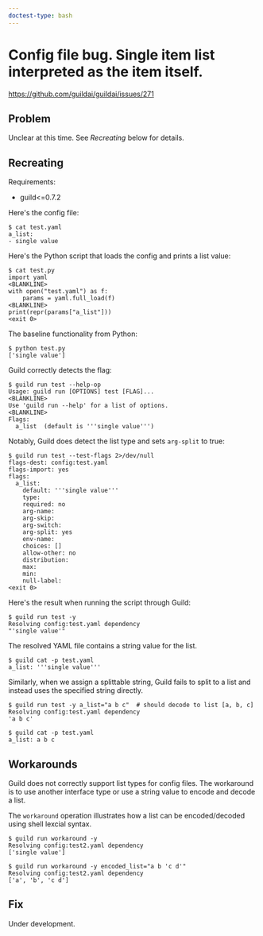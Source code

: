 ```yaml
---
doctest-type: bash
---
```


# Config file bug. Single item list interpreted as the item itself.

https://github.com/guildai/guildai/issues/271

## Problem

Unclear at this time. See *Recreating* below for details.

## Recreating

Requirements:

- guild<=0.7.2

Here's the config file:

    $ cat test.yaml
    a_list:
    - single value

Here's the Python script that loads the config and prints a list value:

    $ cat test.py
    import yaml
    <BLANKLINE>
    with open("test.yaml") as f:
        params = yaml.full_load(f)
    <BLANKLINE>
    print(repr(params["a_list"]))
    <exit 0>

The baseline functionality from Python:

    $ python test.py
    ['single value']

Guild correctly detects the flag:

    $ guild run test --help-op
    Usage: guild run [OPTIONS] test [FLAG]...
    <BLANKLINE>
    Use 'guild run --help' for a list of options.
    <BLANKLINE>
    Flags:
      a_list  (default is '''single value''')

Notably, Guild does detect the list type and sets `arg-split` to true:

    $ guild run test --test-flags 2>/dev/null
    flags-dest: config:test.yaml
    flags-import: yes
    flags:
      a_list:
        default: '''single value'''
        type:
        required: no
        arg-name:
        arg-skip:
        arg-switch:
        arg-split: yes
        env-name:
        choices: []
        allow-other: no
        distribution:
        max:
        min:
        null-label:
    <exit 0>

Here's the result when running the script through Guild:

    $ guild run test -y
    Resolving config:test.yaml dependency
    "'single value'"

The resolved YAML file contains a string value for the list.

    $ guild cat -p test.yaml
    a_list: '''single value'''

Similarly, when we assign a splittable string, Guild fails to split to
a list and instead uses the specified string directly.

    $ guild run test -y a_list="a b c"  # should decode to list [a, b, c]
    Resolving config:test.yaml dependency
    'a b c'

    $ guild cat -p test.yaml
    a_list: a b c

## Workarounds

Guild does not correctly support list types for config files. The
workaround is to use another interface type or use a string value to
encode and decode a list.

The `workaround` operation illustrates how a list can be
encoded/decoded using shell lexcial syntax.

    $ guild run workaround -y
    Resolving config:test2.yaml dependency
    ['single value']

    $ guild run workaround -y encoded_list="a b 'c d'"
    Resolving config:test2.yaml dependency
    ['a', 'b', 'c d']

## Fix

Under development.
